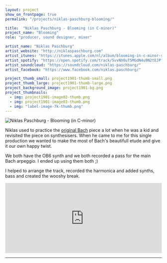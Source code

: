 ```yaml
---
layout: project
show_on_frontpage: true
permalink: "/projects/niklas-paschburg-blooming/"

title:  "Niklas Paschburg - Blooming (in C-minor)"
project_name: "Blooming"
role: "producer, sound designer, mixer"

artist_name: "Niklas Paschburg"
artist_website: "http://niklaspaschburg.com"
artist_itunes: "https://itunes.apple.com/nl/album/blooming-in-c-minor-single/1453171282?l=en"
artist_spotify: "https://open.spotify.com/track/5vvNX0uT5MGdN4u9N2tEJP?si=ARkQ6Nk-TveNSaxnY-BOQQ"
artist_soundcloud: "https://soundcloud.com/niklas-paschburg/"
artist_facebook: "https://www.facebook.com/niklas.paschburg/"

project_thumb_small: project1901-thumb-small.png
project_thumb_large: project1901-thumb-large.png
project_background_image: project1901-bg.png
project_thumbnails:
  - img: project1901-image02-thumb.png
  - img: project1901-image03-thumb.png
  - img: "label-image-7k-thumb.png"
---
```


![Niklas Paschburg - Blooming (in C-minor)](../../img/project1901-image01.png)


Niklas used to practice the [original Bach](https://open.spotify.com/track/2E8qlncnLMmBPnGREfwuBq?si=jMuAooumRx24sNkKDF77MA) piece a lot when he was a kid and revisited the piece on synthesisers. When he came to me for this single production we wanted to make the most of Bach's beautifull etude and give it our own happy twist. 

We both have the OB6 synth and we both recorded a pass for the main Bach arpeggio. I ended up using them both ;)

I helped to arrange the track, recorded the harmonica and added synths, bass and created the wooshy break.

<iframe width="100%" height="225" src="https://www.youtube.com/embed/Qek20I-zcqk?rel=0" frameborder="0" allow="accelerometer; autoplay; encrypted-media; gyroscope; picture-in-picture" allowfullscreen></iframe>

---
